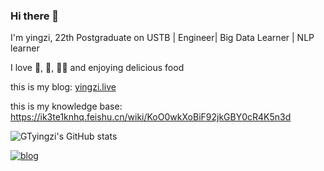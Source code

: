 ### Hi there 👋
I'm yingzi, 22th Postgraduate  on USTB | Engineer| Big Data Learner | NLP learner

I love 🏓, 🏸, 🏃‍♂ and enjoying delicious food

this is my blog: [yingzi.live](http://yingzi.live/)

this is my knowledge base: https://ik3te1knhq.feishu.cn/wiki/KoO0wkXoBiF92jkGBY0cR4K5n3d

<!--
**yingzi** is a ✨ _special_ ✨ repository because its `README.md` (this file) appears on your GitHub profile.

Here are some ideas to get you started:

- 🔭 I’m currently working on ...
- 🌱 I’m currently learning ...
- 👯 I’m looking to collaborate on ...
- 🤔 I’m looking for help with ...
- 💬 Ask me about ...
- 📫 How to reach me: ...
- 😄 Pronouns: ...
- ⚡ Fun fact: ...
-->
![GTyingzi's GitHub stats](https://github-readme-stats.vercel.app/api?username=GTyingzi&theme=tokyonight&show_icons=true)

[![blog](https://img.shields.io/badge/Blog-%20-green)](http://yingzi.live/Personal)
